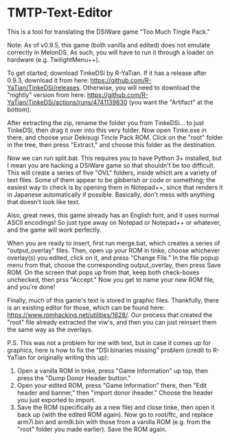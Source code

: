 # TMTP-Text-Editor
This is a tool for translating the DSiWare game "Too Much Tingle Pack."

Note: As of v0.9.5, this game (both vanilla and edited) does not emulate correctly in MelonDS. As such, you will have to run it through a loader on hardware (e.g. TwilightMenu++).

To get started, download TinkeDSi by R-YaTian. If it has a release after 0.9.3, download it from here: https://github.com/R-YaTian/TinkeDSi/releases.
Otherwise, you will need to download the "nightly" version from here: https://github.com/R-YaTian/TinkeDSi/actions/runs/4741139830 (you want the "Artifact" at the bottom).

After extracting the zip, rename the folder you from TinkeDSi... to just TinkeDSi, then drag it over into this very folder. Now open Tinke.exe in there, and choose your
Dekisugi Tincle Pack ROM. Click on the "root" folder in the tree, then press "Extract," and choose this folder as the destination.

Now we can run split.bat. This requires you to have Python 3+ installed, but I mean you are hacking a DSiWare game so that shouldn't be too difficult. This will create
a series of five "OVL" folders, inside which are a variety of text files. Some of them appear to be gibberish or code or something; the easiest way to check is by opening them
in Notepad++, since that renders it in Japanese automatically if possible. Basically, don't mess with anything that doesn't look like text.

Also, great news, this game already has an English font, and it uses normal ASCII encodings! So just type away on Notepad or Notepad++ or whatever, and the game will work perfectly.

When you are ready to insert, first run merge.bat, which creates a series of "output_overlay" files. Then, open up your ROM in tinke, choose whichever overlay(s) you edited, click
on it, and press "Change File." In the file popup menu from that, choose the corresponding output_overlay, then press Save ROM. On the screen that pops up from that, keep both
check-boxes unchecked, then prss "Accept." Now you get to name your new ROM file, and you're done!

Finally, much of this game's text is stored in graphic files. Thankfully, there is an existing editor for those, which can be found here: https://www.romhacking.net/utilities/1628/.
Our process that created the "root" file already extracted the viw's, and then you can just reinsert them the same way as the overlays.

P.S. This was not a problem for me with text, but in case it comes up for graphics, here is how to fix the "DSi binaries missing" problem (credit to R-YaTian for originally writing
this up):
1. Open a vanilla ROM in tinke, press "Game Information" up top, then press the "Dump Donor Header button."
2. Open your edited ROM, press "Game Information" there, then "Edit header and banner," then "import donor iheader." Choose the header you just exported to import.
3. Save the ROM (specifically as a new file) and close tinke, then open it back up (with the edited ROM again). Now go to root/ftc, and replace arm7i.bin and arm9i.bin with those
from a vanilla ROM (e.g. from the "root" folder you made earlier). Save the ROM again.